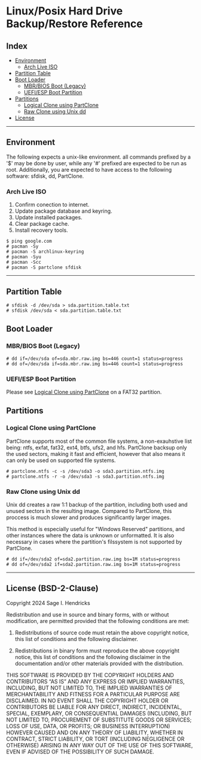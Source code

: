 # Linux/Posix Hard Drive Backup/Restore Reference

## Index
 
  - [Environment](#environment)
    * [Arch Live ISO](#arch-live-iso)
  - [Partition Table](#partition-table)
  - [Boot Loader](#boot-loader)
    * [MBR/BIOS Boot (Legacy)](#mbrbios-boot-legacy)
    * [UEFI/ESP Boot Partition](#uefiesp-boot-partition)
  - [Partitions](#partitions)
    * [Logical Clone using PartClone](#logical-clone-using-partclone)
    * [Raw Clone using Unix dd](#raw-clone-using-unix-dd)
  - [License](#license-bsd-2-clause)

---

## Environment

The following expects a unix-like environment. all commands prefixed by a '$'
may be done by user, while any '#' prefixed are expected to be run as root.
Additionally, you are expected to have access to the following software: 
sfdisk, dd, PartClone.

### Arch Live ISO

  1. Confirm conection to internet.
  2. Update package database and keyring.
  3. Update installed packages.
  4. Clear package cache.
  5. Install recovery tools.

    $ ping google.com
    # pacman -Sy
    # pacman -S archlinux-keyring
    # pacman -Syu
    # pacman -Scc
    # pacman -S partclone sfdisk

---

## Partition Table

    # sfdisk -d /dev/sda > sda.partition.table.txt
    # sfdisk /dev/sda < sda.partition.table.txt

## Boot Loader

### MBR/BIOS Boot (Legacy)

    # dd if=/dev/sda of=sda.mbr.raw.img bs=446 count=1 status=progress
    # dd of=/dev/sda if=sda.mbr.raw.img bs=446 count=1 status=progress

### UEFI/ESP Boot Partition

Please see [Logical Clone using PartClone](#logical-clone-using-partclone)
on a FAT32 partition.

## Partitions

### Logical Clone using PartClone

PartClone supports most of the common file systems, a non-exauhstive list 
being: ntfs, exfat, fat32, ext4, btfs, ufs2, and hfs. PartClone backsup only 
the used sectors, making it fast and efficient, however that also means it can 
only be used on supported file systems.

    # partclone.ntfs -c -s /dev/sda3 -o sda3.partition.ntfs.img
    # partclone.ntfs -r -o /dev/sda3 -s sda3.partition.ntfs.img

### Raw Clone using Unix dd

Unix dd creates a raw 1:1 backup of the partition, including both used and 
unused sectors in the resulting image. Compared to PartClone, this proccess is 
much slower and produces significantly larger images.

This method is especially useful for "Windows Reserved" partitions, and other 
instances where the data is unknown or unformatted. It is also necessary in 
cases where the partition's filssystem is not supported by PartClone.

    # dd if=/dev/sda2 of=sda2.partition.raw.img bs=1M status=progress
    # dd of=/dev/sda2 if=sda2.partition.raw.img bs=1M status=progress

---

## License (BSD-2-Clause)

Copyright 2024 Sage I. Hendricks

Redistribution and use in source and binary forms, with or without 
modification, are permitted provided that the following conditions are met:

  1. Redistributions of source code must retain the above copyright notice, 
     this list of conditions and the following disclaimer.

  2. Redistributions in binary form must reproduce the above copyright notice, 
     this list of conditions and the following disclaimer in the documentation 
     and/or other materials provided with the distribution.

THIS SOFTWARE IS PROVIDED BY THE COPYRIGHT HOLDERS AND CONTRIBUTORS “AS IS” AND 
ANY EXPRESS OR IMPLIED WARRANTIES, INCLUDING, BUT NOT LIMITED TO, THE IMPLIED 
WARRANTIES OF MERCHANTABILITY AND FITNESS FOR A PARTICULAR PURPOSE ARE 
DISCLAIMED. IN NO EVENT SHALL THE COPYRIGHT HOLDER OR CONTRIBUTORS BE LIABLE 
FOR ANY DIRECT, INDIRECT, INCIDENTAL, SPECIAL, EXEMPLARY, OR CONSEQUENTIAL 
DAMAGES (INCLUDING, BUT NOT LIMITED TO, PROCUREMENT OF SUBSTITUTE GOODS OR 
SERVICES; LOSS OF USE, DATA, OR PROFITS; OR BUSINESS INTERRUPTION) HOWEVER 
CAUSED AND ON ANY THEORY OF LIABILITY, WHETHER IN CONTRACT, STRICT LIABILITY, 
OR TORT (INCLUDING NEGLIGENCE OR OTHERWISE) ARISING IN ANY WAY OUT OF THE USE 
OF THIS SOFTWARE, EVEN IF ADVISED OF THE POSSIBILITY OF SUCH DAMAGE.
